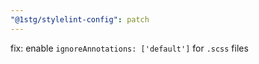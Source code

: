```yaml
---
"@1stg/stylelint-config": patch
---
```


fix: enable `ignoreAnnotations: ['default']` for `.scss` files
